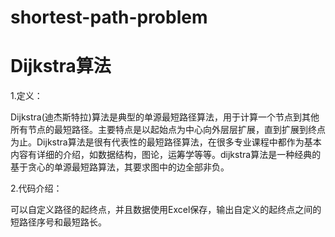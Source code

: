 # shortest-path-problem
# Dijkstra算法

1.定义：

Dijkstra(迪杰斯特拉)算法是典型的单源最短路径算法，用于计算一个节点到其他所有节点的最短路径。主要特点是以起始点为中心向外层层扩展，直到扩展到终点为止。Dijkstra算法是很有代表性的最短路径算法，在很多专业课程中都作为基本内容有详细的介绍，如数据结构，图论，运筹学等等。dijkstra算法是一种经典的基于贪心的单源最短路算法，其要求图中的边全部非负。

2.代码介绍：

可以自定义路径的起终点，并且数据使用Excel保存，输出自定义的起终点之间的短路径序号和最短路长。
